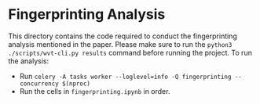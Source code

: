 # Fingerprinting Analysis

This directory contains the code required to conduct the fingerprinting analysis mentioned in the paper. Please make sure to run the `python3 ./scripts/wvt-cli.py results` command before running the project. To run the analysis:

- Run `celery -A tasks worker --loglevel=info -Q fingerprinting --concurrency $(nproc)`
- Run the cells in `fingerprinting.ipynb` in order.

